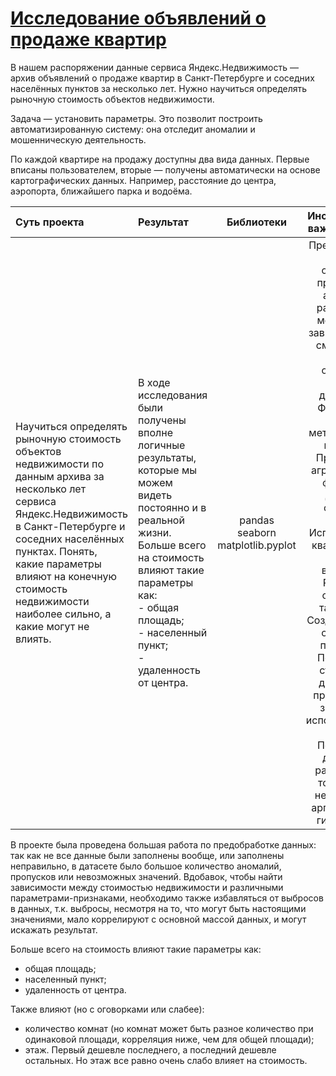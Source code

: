 # [Исследование объявлений о продаже квартир](https://github.com/rustyt0aster/practicum/blob/main/3%20проект%20-%20Исследование%20объявлений%20о%20продаже%20квартир/3%20Исследование%20объявлений%20о%20продаже%20квартир.ipynb)

В нашем распоряжении данные сервиса Яндекс.Недвижимость — архив объявлений о продаже квартир в Санкт-Петербурге и соседних населённых пунктов за несколько лет. Нужно научиться определять рыночную стоимость объектов недвижимости. 

Задача — установить параметры. Это позволит построить автоматизированную систему: она отследит аномалии и мошенническую деятельность. 

По каждой квартире на продажу доступны два вида данных. Первые вписаны пользователем, вторые — получены автоматически на основе картографических данных. Например, расстояние до центра, аэропорта, ближайшего парка и водоёма. 

| Суть проекта | Результат | Библиотеки | Инструменты и важные детали |
| :-- | :-- |:--:|:--:|
| Научиться определять рыночную стоимость объектов недвижимости по данным архива за несколько лет сервиса Яндекс.Недвижимость в Санкт-Петербурге и соседних населённых пунктах. Понять, какие параметры влияют на конечную стоимость недвижимости наиболее сильно, а какие могут не влиять. | В ходе исследования были получены вполне логичные результаты, которые мы можем видеть постоянно и в реальной жизни. Больше всего на стоимость влияют такие параметры как:<br>- общая площадь;<br>- населенный пункт;<br>- удаленность от центра. | pandas<br>seaborn<br>matplotlib.pyplot | Предобработка данных: обработка пропусков и аномалий различными методами, в зависимости от смысла этих данных; обработка неявных дубликатов<br>Фильтрация данных методами .loc[] и .query()<br>Применение агрегирующих функций к датасету функцией apply().<br>Использование квантилей для оценки выбросов.<br>Работа со сводными таблицами.<br>Создание новых столбцов-признаков.<br>Построение столбчатой диаграммы пропущенных значений с использованием функции. Построение диаграмм рассеяния (в том числе c несколькими аргументами), гистограмм. |

В проекте была проведена большая работа по предобработке данных: так как не все данные были заполнены вообще, или заполнены неправильно, в датасете было большое количество аномалий, пропусков или невозможных значений. Вдобавок, чтобы найти зависимости между стоимостью недвижимости и различными параметрами-признаками, необходимо также избавляться от выбросов в данных, т.к. выбросы, несмотря на то, что могут быть настоящими значениями, мало коррелируют с основной массой данных, и могут искажать результат. 

Больше всего на стоимость влияют такие параметры как:
- общая площадь;
- населенный пункт;
- удаленность от центра.

Также влияют (но с оговорками или слабее):
- количество комнат (но комнат может быть разное количество при одинаковой площади, корреляция ниже, чем для общей площади);
- этаж. Первый дешевле последнего, а последний дешевле остальных. Но этаж все равно очень слабо влияет на стоимость.